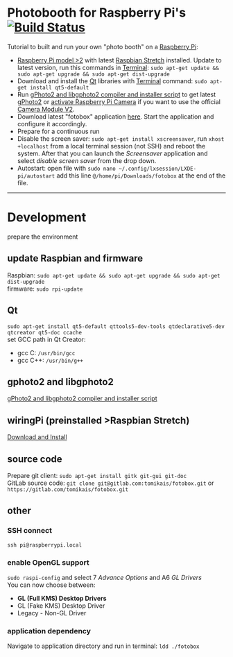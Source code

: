 # Photobooth for Raspberry Pi's [![Build Status](https://travis-ci.org/tomikais/fotobox.svg?branch=master)](https://travis-ci.org/tomikais/fotobox)
Tutorial to built and run your own "photo booth" on a [Raspberry Pi](https://www.raspberrypi.org):
* [Raspberry Pi model >2](https://www.raspberrypi.org/products/) with latest [Raspbian Stretch](https://www.raspberrypi.org/downloads/noobs/) installed. Update to latest version, run this commands in [Terminal](https://www.raspberrypi.org/documentation/usage/terminal/): `sudo apt-get update && sudo apt-get upgrade && sudo apt-get dist-upgrade`
* Download and install the [Qt](https://www.qt.io) libraries with [Terminal](https://www.raspberrypi.org/documentation/usage/terminal/) command: `sudo apt-get install qt5-default`
* Run [gPhoto2 and libgphoto2 compiler and installer script](http://github.com/gonzalo/gphoto2-updater) to get latest [gPhoto2](http://gphoto.org) or [activate Raspberry Pi Camera](https://www.raspberrypi.org/documentation/usage/camera/) if you want to use the official [Camera Module V2](https://www.raspberrypi.org/products/camera-module-v2/).
* Download latest "fotobox" application [here](https://gitlab.com/tomikais/fotobox/tags). Start the application and configure it accordingly. 
* Prepare for a continuous run
 * Disable the screen saver: `sudo apt-get install xscreensaver`, run `xhost +localhost` from a local terminal session (not SSH) and reboot the system. After that you can launch the *Screensaver* application and select *disable screen saver* from the drop down.
 * Autostart: open file with `sudo nano ~/.config/lxsession/LXDE-pi/autostart` add this line `@/home/pi/Downloads/fotobox` at the end of the file.


---


# Development
prepare the environment
## update Raspbian and firmware
Raspbian: `sudo apt-get update && sudo apt-get upgrade && sudo apt-get dist-upgrade`<br>
firmware: `sudo rpi-update`

## Qt
`sudo apt-get install qt5-default qttools5-dev-tools qtdeclarative5-dev qtcreator qt5-doc ccache`<br>
set GCC path in Qt Creator:
* gcc C: `/usr/bin/gcc`
* gcc C++: `/usr/bin/g++`

## gphoto2 and libgphoto2
[gPhoto2 and libgphoto2 compiler and installer script](http://github.com/gonzalo/gphoto2-updater)

## wiringPi (preinstalled >Raspbian Stretch)
[Download and Install](http://wiringpi.com/download-and-install/)

## source code
Prepare git client: `sudo apt-get install gitk git-gui git-doc`<br>
GitLab source code: `git clone git@gitlab.com:tomikais/fotobox.git` or `https://gitlab.com/tomikais/fotobox.git`


## other
### SSH connect
`ssh pi@raspberrypi.local`
### enable OpenGL support
`sudo raspi-config` and select 7 *Advance Options* and A6 *GL Drivers*<br>
You can now choose between:
* **GL (Full KMS) Desktop Drivers**
* GL (Fake KMS) Desktop Driver
* Legacy - Non-GL Driver

### application dependency
Navigate to application directory and run in terminal: `ldd ./fotobox`
